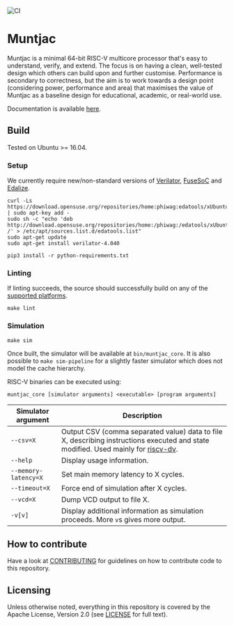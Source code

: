 ![CI](https://github.com/lowRISC/muntjac/workflows/CI/badge.svg)

# Muntjac

Muntjac is a minimal 64-bit RISC-V multicore processor that's easy to understand, verify, and extend. The focus is on having a clean, well-tested design which others can build upon and further customise. Performance is secondary to correctness, but the aim is to work towards a design point (considering power, performance and area) that maximises the value of Muntjac as a baseline design for educational, academic, or real-world use.

Documentation is available [here](docs/README.md).

## Build
Tested on Ubuntu >= 16.04.

### Setup
We currently require new/non-standard versions of [Verilator](https://www.veripool.org/wiki/verilator), [FuseSoC](https://github.com/olofk/fusesoc) and [Edalize](https://github.com/olofk/edalize).

```
curl -Ls https://download.opensuse.org/repositories/home:phiwag:edatools/xUbuntu_20.04/Release.key | sudo apt-key add -
sudo sh -c "echo 'deb http://download.opensuse.org/repositories/home:/phiwag:/edatools/xUbuntu_20.04/ /' > /etc/apt/sources.list.d/edatools.list"
sudo apt-get update
sudo apt-get install verilator-4.040

pip3 install -r python-requirements.txt
```

### Linting
If linting succeeds, the source should successfully build on any of the [supported platforms](flows/README.md).

```
make lint
```

### Simulation
```
make sim
```

Once built, the simulator will be available at `bin/muntjac_core`. It is also possible to `make sim-pipeline` for a slightly faster simulator which does not model the cache hierarchy.

RISC-V binaries can be executed using:

```
muntjac_core [simulator arguments] <executable> [program arguments]
```

| Simulator argument | Description |
| --- | --- |
| `--csv=X` | Output CSV (comma separated value) data to file X, describing instructions executed and state modified. Used mainly for [riscv-dv](https://github.com/google/riscv-dv). |
| `--help` | Display usage information. |
| `--memory-latency=X` | Set main memory latency to X cycles. |
| `--timeout=X` | Force end of simulation after X cycles. |
| `--vcd=X` | Dump VCD output to file X. |
| `-v[v]` | Display additional information as simulation proceeds. More `v`s gives more output. |


## How to contribute

Have a look at [CONTRIBUTING](./CONTRIBUTING.md) for guidelines on how to
contribute code to this repository.

## Licensing

Unless otherwise noted, everything in this repository is covered by the Apache
License, Version 2.0 (see [LICENSE](./LICENSE) for full text).
